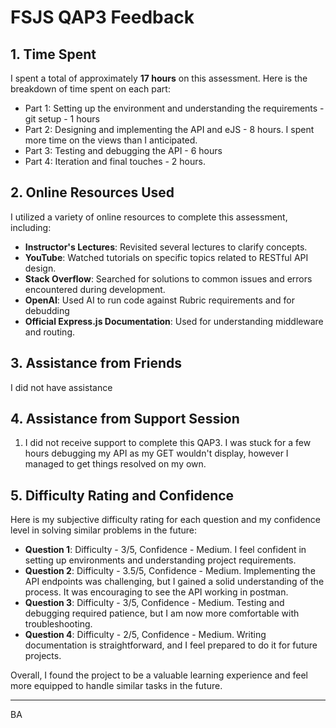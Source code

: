# FSJS QAP3 Feedback

## 1. Time Spent

I spent a total of approximately **17 hours** on this assessment. Here is the breakdown of time spent on each part:

- Part 1: Setting up the environment and understanding the requirements - git setup - 1 hours
- Part 2: Designing and implementing the API and eJS - 8 hours. I spent more time on the views than I anticipated.
- Part 3: Testing and debugging the API - 6 hours
- Part 4: Iteration and final touches - 2 hours. 

## 2. Online Resources Used

I utilized a variety of online resources to complete this assessment, including:

- **Instructor's Lectures**: Revisited several lectures to clarify concepts. 
- **YouTube**: Watched tutorials on specific topics related to RESTful API design.
- **Stack Overflow**: Searched for solutions to common issues and errors encountered during development.
- **OpenAI**: Used AI to run code against Rubric requirements and for debudding
- **Official Express.js Documentation**: Used for understanding middleware and routing.

## 3. Assistance from Friends
I did not have assistance

## 4. Assistance from Support Session

1. I did not receive support to complete this QAP3. I was stuck for a few hours debugging my API as my GET wouldn't display, however I managed to get things resolved on my own. 

## 5. Difficulty Rating and Confidence

Here is my subjective difficulty rating for each question and my confidence level in solving similar problems in the future:

- **Question 1**: Difficulty - 3/5, Confidence - Medium. I feel confident in setting up environments and understanding project requirements.
- **Question 2**: Difficulty - 3.5/5, Confidence - Medium. Implementing the API endpoints was challenging, but I gained a solid understanding of the process. It was encouraging to see the API working in postman.
- **Question 3**: Difficulty - 3/5, Confidence - Medium. Testing and debugging required patience, but I am now more comfortable with troubleshooting.
- **Question 4**: Difficulty - 2/5, Confidence - Medium. Writing documentation is straightforward, and I feel prepared to do it for future projects.

Overall, I found the project to be a valuable learning experience and feel more equipped to handle similar tasks in the future.

---

BA
